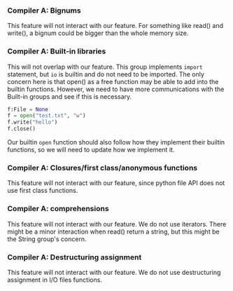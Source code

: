 ### Compiler A: Bignums    
This feature will not interact with our feature. For something like read() and write(), a bignum could be bigger than the whole memory size. 

### Compiler A: Built-in libraries   
This will not overlap with our feature. This group implements `import` statement, but `io` is builtin and do not need to be imported. 
The only concern here is that open() as a free function may be able to add into the builtin functions. However, we need to have more communications with the Built-in groups and see if this is necessary.

```python
f:File = None
f = open("test.txt", "w")
f.write("hello")
f.close()
```

Our builtin `open` function should also follow how they implement their builtin functions, so we will need to update how we implement it.

### Compiler A: Closures/first class/anonymous functions   
This feature will not interact with our feature, since python file API does not use first class functions.    

### Compiler A: comprehensions    
This feature will not interact with our feature. We do not use iterators. There might be a minor interaction when read() return a string, but this might be the String group's concern.   

### Compiler A: Destructuring assignment    
This feature will not interact with our feature. We do not use destructuring assignment in I/O files functions.

